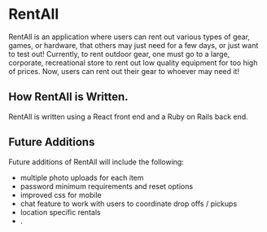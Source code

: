 # RentAll
RentAll is an application where users can rent out various types of gear, games, or hardware, that others may just need for a few days, or just want to test out! Currently, to rent outdoor gear, one must go to a large, corporate, recreational store to rent out low quality equipment for too high of prices. Now, users can rent out their gear to whoever may need it!

## How RentAll is Written.
RentAll is written using a React front end and a Ruby on Rails back end.

## Future Additions
Future additions of RentAll will include the following: 

- multiple photo uploads for each item
- password minimum requirements and reset options
- improved css for mobile
- chat feature to work with users to coordinate drop offs / pickups
- location specific rentals
- .

